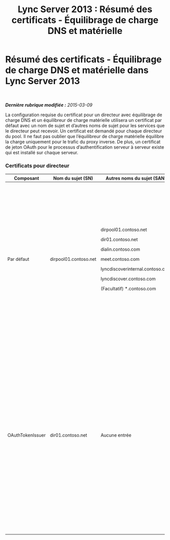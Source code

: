 ﻿---
title: 'Lync Server 2013 : Résumé des certificats - Équilibrage de charge DNS et matérielle'
TOCTitle: Résumé des certificats - Équilibrage de charge DNS et matérielle
ms:assetid: 8318a1a4-b423-47b7-95e6-9541adfad391
ms:mtpsurl: https://technet.microsoft.com/fr-fr/library/JJ205047(v=OCS.15)
ms:contentKeyID: 49297911
ms.date: 05/20/2016
mtps_version: v=OCS.15
ms.translationtype: HT
---

# Résumé des certificats - Équilibrage de charge DNS et matérielle dans Lync Server 2013

 

_**Dernière rubrique modifiée :** 2015-03-09_

La configuration requise du certificat pour un directeur avec équilibrage de charge DNS et un équilibreur de charge matérielle utilisera un certificat par défaut avec un nom de sujet et d’autres noms de sujet pour les services que le directeur peut recevoir. Un certificat est demandé pour chaque directeur du pool. Il ne faut pas oublier que l’équilibreur de charge matérielle équilibre la charge uniquement pour le trafic du proxy inverse. De plus, un certificat de jeton OAuth pour le processus d’authentification serveur à serveur existe qui est installé sur chaque serveur.

### Certificats pour directeur

<table>
<colgroup>
<col style="width: 25%" />
<col style="width: 25%" />
<col style="width: 25%" />
<col style="width: 25%" />
</colgroup>
<thead>
<tr class="header">
<th>Composant</th>
<th>Nom du sujet (SN)</th>
<th>Autres noms du sujet (SAN)</th>
<th>Commentaires</th>
</tr>
</thead>
<tbody>
<tr class="odd">
<td><p>Par défaut</p></td>
<td><p>dirpool01.contoso.net</p></td>
<td><p>dirpool01.contoso.net</p>
<p>dir01.contoso.net</p>
<p>dialin.contoso.com</p>
<p>meet.contoso.com</p>
<p>lyncdiscoverinternal.contoso.com</p>
<p>lyncdiscover.contoso.com</p>
<p>(Facultatif) *.contoso.com</p></td>
<td><p>Il est possible de demander des certificats de directeur depuis une autorité de certification gérée en interne ou depuis une autorité de certification publique.</p>
<p>Le directeur répond aux demandes à partir du proxy inverse dans le périmètre ou à partir du serveur Edge. Les clients internes n’utilisent pas le directeur.</p>
<p>Ou, une entrée de caractère générique pour les URL simples</p></td>
</tr>
<tr class="even">
<td><p>OAuthTokenIssuer</p></td>
<td><p>dir01.contoso.net</p></td>
<td><p>Aucune entrée</p></td>
<td><div class="alert">
<table>
<thead>
<tr class="header">
<th><img src="images/Gg425917.important(OCS.15).gif" title="important" alt="important" />Important :</th>
</tr>
</thead>
<tbody>
<tr class="odd">
<td>Notez que la longueur de clé minimale s’élève à 1 024 bits ; toutefois, vous pouvez recevoir un avertissement indiquant que la longueur de clé minimale recommandée s’élève à 2 048 bits.</td>
</tr>
</tbody>
</table>

</div>
<p>Le certificat OAuthTokenIssuer est un certificat à usage unique qui permet d’authentifier des serveurs dans un environnement à grande échelle ; il peut être demandé auprès d’une autorité de certification interne ou publique. Ce certificat est obligatoire.</p></td>
</tr>
</tbody>
</table>

